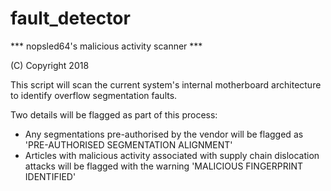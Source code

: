 # fault_detector

*** nopsled64's malicious activity scanner ***

(C) Copyright 2018

This script will scan the current system's internal motherboard architecture to identify overflow segmentation faults.

Two details will be flagged as part of this process:
  - Any segmentations pre-authorised by the vendor will be flagged as 'PRE-AUTHORISED SEGMENTATION ALIGNMENT'
  - Articles with malicious activity associated with supply chain dislocation attacks will be flagged with the warning 'MALICIOUS FINGERPRINT IDENTIFIED'
